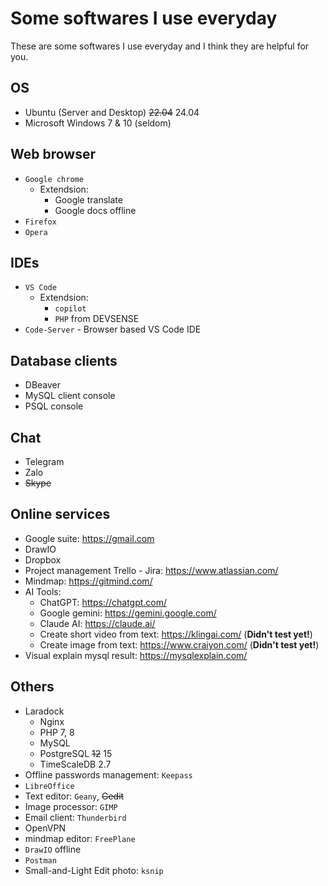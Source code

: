 # Some softwares I use everyday


These are some softwares I use everyday and I think they are helpful for you.
<!--more-->

## OS
- Ubuntu (Server and Desktop) ~~22.04~~ 24.04
- Microsoft Windows 7 & 10 (seldom)

## Web browser
- `Google chrome`
    - Extendsion:
        - Google translate
        - Google docs offline
- `Firefox`
- `Opera`

## IDEs
- `VS Code`
    - Extendsion:
        - `copilot`
        - `PHP` from DEVSENSE
- `Code-Server` - Browser based VS Code IDE

## Database clients
- DBeaver
- MySQL client console
- PSQL console

## Chat
- Telegram
- Zalo
- ~~Skype~~

## Online services
- Google suite: https://gmail.com
- DrawIO
- Dropbox
- Project management Trello - Jira: https://www.atlassian.com/
- Mindmap: https://gitmind.com/
- AI Tools:
    - ChatGPT: https://chatgpt.com/
    - Google gemini: https://gemini.google.com/
    - Claude AI: https://claude.ai/
    - Create short video from text: https://klingai.com/ (**Didn't test yet!**)
    - Create image from text: https://www.craiyon.com/ (**Didn't test yet!**)
- Visual explain mysql result: https://mysqlexplain.com/

## Others
- Laradock
    - Nginx
    - PHP 7, 8
    - MySQL
    - PostgreSQL ~~12~~ 15
    - TimeScaleDB 2.7
- Offline passwords management: `Keepass`
- `LibreOffice`
- Text editor: `Geany`, ~~Gedit~~
- Image processor: `GIMP`
- Email client: `Thunderbird` 
- OpenVPN
- mindmap editor: `FreePlane`
- `DrawIO` offline
- `Postman`
- Small-and-Light Edit photo: `ksnip`

